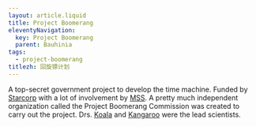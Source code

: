 ```yaml
---
layout: article.liquid
title: Project Boomerang
eleventyNavigation:
  key: Project Boomerang
  parent: Bauhinia
tags:
  - project-boomerang
titlezh: 回旋镖计划
---
```


A top-secret government project to develop the time machine. Funded by [Starcorp](/world/bauhinia/starcorp/) with a lot of involvement by [MSS](/world/bauhinia/mss/). A pretty much independent organization called the Project Boomerang Commission was created to carry out the project. Drs. [Koala](/characters/koala/) and [Kangaroo](/characters/kangaroo/) were the lead scientists.

